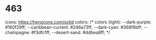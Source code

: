 # 463

icons: https://heroicons.com/solid
colors:
/* colors (light):
--dark-purple: #160f29ff;
--caribbean-current: #246a73ff;
--dark-cyan: #368f8bff;
--champagne: #f3dfc1ff;
--desert-sand: #ddbea8ff;
*/ 

